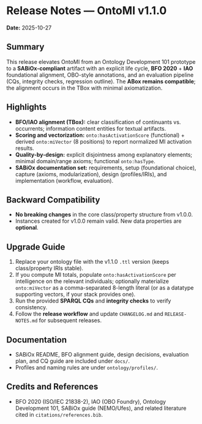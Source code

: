 # Release Notes — OntoMI v1.1.0
**Date:** 2025-10-27

## Summary
This release elevates OntoMI from an Ontology Development 101 prototype to a **SABiOx-compliant** artifact with an explicit life cycle, **BFO 2020** + **IAO** foundational alignment, OBO-style annotations, and an evaluation pipeline (CQs, integrity checks, regression outline). The **ABox remains compatible**; the alignment occurs in the TBox with minimal axiomatization.

## Highlights
- **BFO/IAO alignment (TBox):** clear classification of continuants vs. occurrents; information content entities for textual artifacts.
- **Scoring and vectorization:** `onto:hasActivationScore` (functional) + derived `onto:miVector` (8 positions) to report normalized MI activation results.
- **Quality-by-design:** explicit disjointness among explanatory elements; minimal domain/range axioms; functional `onto:hasType`.
- **SABiOx documentation set:** requirements, setup (foundational choice), capture (axioms, modularization), design (profiles/IRIs), and implementation (workflow, evaluation).

## Backward Compatibility
- **No breaking changes** in the core class/property structure from v1.0.0.
- Instances created for v1.0.0 remain valid. New data properties are **optional**.

## Upgrade Guide
1. Replace your ontology file with the v1.1.0 `.ttl` version (keeps class/property IRIs stable).
2. If you compute MI totals, populate `onto:hasActivationScore` per intelligence on the relevant individuals; optionally materialize `onto:miVector` as a comma-separated 8-length literal (or as a datatype supporting vectors, if your stack provides one).
3. Run the provided **SPARQL CQs** and **integrity checks** to verify consistency.
4. Follow the **release workflow** and update `CHANGELOG.md` and `RELEASE-NOTES.md` for subsequent releases.

## Documentation
- SABiOx README, BFO alignment guide, design decisions, evaluation plan, and CQ guide are included under `docs/`.
- Profiles and naming rules are under `ontology/profiles/`.

## Credits and References
- BFO 2020 (ISO/IEC 21838-2), IAO (OBO Foundry), Ontology Development 101, SABiOx guide (NEMO/Ufes), and related literature cited in `citations/references.bib`.
